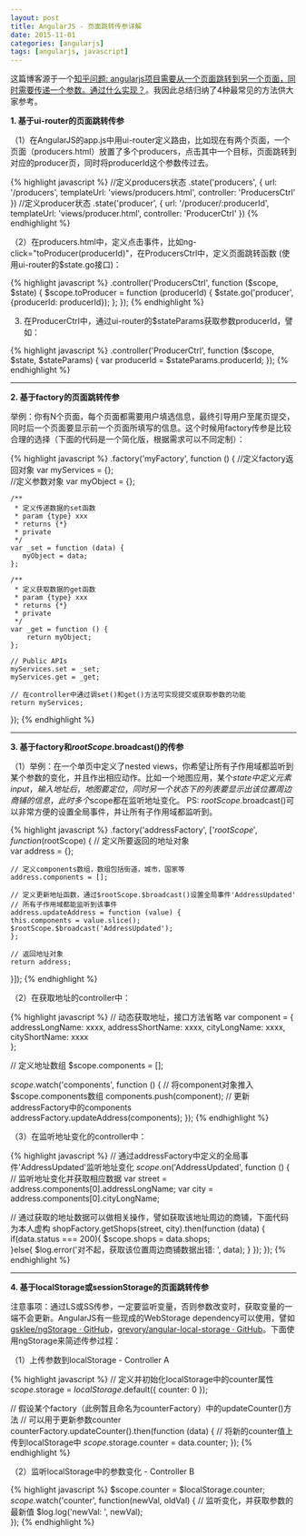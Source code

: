 ```yaml
---
layout: post
title: AngularJS - 页面跳转传参详解
date: 2015-11-01
categories: [angularjs]
tags: [angularjs, javascript]
---
```


这篇博客源于一个[知乎问题: angularjs项目需要从一个页面跳转到另一个页面，同时需要传递一个参数。通过什么实现？](http://www.zhihu.com/question/33565135/answer/69651500)。我因此总结归纳了4种最常见的方法供大家参考。

**1. 基于ui-router的页面跳转传参**

（1）在AngularJS的app.js中用ui-router定义路由，比如现在有两个页面，一个页面（producers.html）放置了多个producers，点击其中一个目标，页面跳转到对应的producer页，同时将producerId这个参数传过去。

{% highlight javascript %}
//定义producers状态
.state('producers', {
    url: '/producers',
    templateUrl: 'views/producers.html',
    controller: 'ProducersCtrl'
})
//定义producer状态
.state('producer', {
    url: '/producer/:producerId',
    templateUrl: 'views/producer.html',
    controller: 'ProducerCtrl'
})
{% endhighlight %}

（2）在producers.html中，定义点击事件，比如ng-click="toProducer(producerId)"，在ProducersCtrl中，定义页面跳转函数 (使用ui-router的$state.go接口)：

{% highlight javascript %}
.controller('ProducersCtrl', function ($scope, $state) {
    $scope.toProducer = function (producerId) {
        $state.go('producer', {producerId: producerId});
    };
});
{% endhighlight %}

 3. 在ProducerCtrl中，通过ui-router的$stateParams获取参数producerId，譬如：

{% highlight javascript %}
 .controller('ProducerCtrl', function ($scope, $state, $stateParams) {
   var producerId = $stateParams.producerId;
});
{% endhighlight %}

<hr>

**2. 基于factory的页面跳转传参**

举例：你有N个页面，每个页面都需要用户填选信息，最终引导用户至尾页提交，同时后一个页面要显示前一个页面所填写的信息。这个时候用factory传参是比较合理的选择（下面的代码是一个简化版，根据需求可以不同定制）：

{% highlight javascript %}
.factory('myFactory', function () {
    //定义factory返回对象
    var myServices = {};    
    //定义参数对象
    var myObject = {};
    
    /**
     * 定义传递数据的set函数
     * param {type} xxx
     * returns {*}
     * private
     */
    var _set = function (data) {
       myObject = data;     
    };

    /**
     * 定义获取数据的get函数
     * param {type} xxx
     * returns {*}
     * private
     */
    var _get = function () {
        return myObject;
    };

    // Public APIs
    myServices.set = _set;
    myServices.get = _get;
    
    // 在controller中通过调set()和get()方法可实现提交或获取参数的功能
    return myServices;
  
});
{% endhighlight %}

<hr>

**3. 基于factory和$rootScope.$broadcast()的传参**

（1）举例：在一个单页中定义了nested views，你希望让所有子作用域都监听到某个参数的变化，并且作出相应动作。比如一个地图应用，某个$state中定义元素input，输入地址后，地图要定位，同时另一个状态下的列表要显示出该位置周边商铺的信息，此时多个$scope都在监听地址变化。
PS: $rootScope.$broadcast()可以非常方便的设置全局事件，并让所有子作用域都监听到。

{% highlight javascript %}
.factory('addressFactory', ['$rootScope', function ($rootScope) {
    // 定义所要返回的地址对象   
    var address = {};
    
    // 定义components数组，数组包括街道，城市，国家等
    address.components = [];

    // 定义更新地址函数，通过$rootScope.$broadcast()设置全局事件'AddressUpdated'
    // 所有子作用域都能监听到该事件
    address.updateAddress = function (value) {
	this.components = value.slice();
	$rootScope.$broadcast('AddressUpdated');
    };
    
    // 返回地址对象
    return address;
}]);
{% endhighlight %}

（2）在获取地址的controller中：

{% highlight javascript %}
// 动态获取地址，接口方法省略
var component = {
    addressLongName: xxxx,
    addressShortName: xxxx,
    cityLongName: xxxx,
    cityShortName: xxxx         
};

// 定义地址数组
$scope.components = [];

$scope.$watch('components', function () {
    // 将component对象推入$scope.components数组
    components.push(component);
    // 更新addressFactory中的components
    addressFactory.updateAddress(components);
});
{% endhighlight %}

（3）在监听地址变化的controller中：

{% highlight javascript %}
// 通过addressFactory中定义的全局事件'AddressUpdated'监听地址变化
$scope.$on('AddressUpdated', function () {
   // 监听地址变化并获取相应数据
   var street = address.components[0].addressLongName;
   var city = address.components[0].cityLongName;

   // 通过获取的地址数据可以做相关操作，譬如获取该地址周边的商铺，下面代码为本人虚构
   shopFactory.getShops(street, city).then(function (data) {
       if(data.status === 200){
          $scope.shops = data.shops;  
       }else{
          $log.error('对不起，获取该位置周边商铺数据出错: ', data);
       }
   });
});
{% endhighlight %}

<hr>

**4. 基于localStorage或sessionStorage的页面跳转传参**

注意事项：通过LS或SS传参，一定要监听变量，否则参数改变时，获取变量的一端不会更新。AngularJS有一些现成的WebStorage dependency可以使用，譬如[gsklee/ngStorage · GitHub]()，[grevory/angular-local-storage · GitHub]()。下面使用ngStorage来简述传参过程：

（1）上传参数到localStorage - Controller A

{% highlight javascript %}
// 定义并初始化localStorage中的counter属性
$scope.$storage = $localStorage.$default({
    counter: 0
});

// 假设某个factory（此例暂且命名为counterFactory）中的updateCounter()方法
// 可以用于更新参数counter
counterFactory.updateCounter().then(function (data) {
    // 将新的counter值上传到localStorage中
    $scope.$storage.counter = data.counter;
});
{% endhighlight %}

（2）监听localStorage中的参数变化 - Controller B

{% highlight javascript %}
$scope.counter = $localStorage.counter;
$scope.$watch('counter', function(newVal, oldVal) {
    // 监听变化，并获取参数的最新值
    $log.log('newVal: ', newVal);    
});
{% endhighlight %}